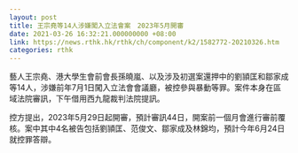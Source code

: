 ```yaml
---
layout: post
title: 王宗堯等14人涉嫌闖入立法會案　2023年5月開審
date: 2021-03-26 16:32:21.000000000 +08:00
link: https://news.rthk.hk/rthk/ch/component/k2/1582772-20210326.htm
categories: rthk
---
```


藝人王宗堯、港大學生會前會長孫曉嵐、以及涉及初選案還押中的劉頴匡和鄒家成等14人，涉嫌前年7月1日闖入立法會會議廳，被控參與暴動等罪。案件本身在區域法院審訊，下午借用西九龍裁判法院提訊。

控方提出，2023年5月29日起開審，預計審訊44日，開案前一個月會進行審前覆核。案中其中4名被告包括劉頴匡、范俊文、鄒家成及林錦均，預計今年6月24日就控罪答辯。
